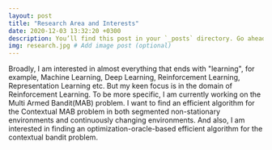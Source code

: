 ```yaml
---
layout: post
title: "Research Area and Interests"
date: 2020-12-03 13:32:20 +0300
description: You’ll find this post in your `_posts` directory. Go ahead and edit it and re-build the site to see your changes. # Add post description (optional)
img: research.jpg # Add image post (optional)
---
```

Broadly, I am interested in almost everything that ends with "learning", for example, Machine Learning, Deep Learning, Reinforcement Learning, Representation Learning etc. But my keen focus is in the domain of Reinforcement Learning. To be more specific, I am currently working on the Multi Armed Bandit(MAB) problem. I want to find an efficient algorithm for the Contextual MAB problem in both segmented non-stationary environments and continuously changing environments. And also, I am interested in finding an optimization-oracle-based efficient algorithm for the contextual bandit problem.
